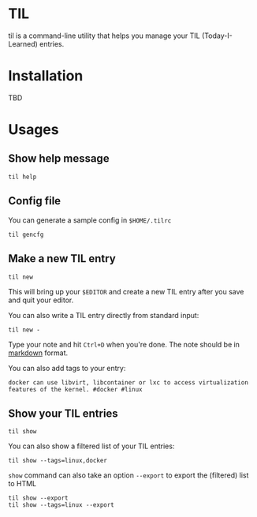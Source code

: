 TIL
===

til is a command-line utility that helps you manage your TIL (Today-I-Learned) entries.


Installation
============

TBD

Usages
======

Show help message
-----------------

    til help

Config file
-----------

You can generate a sample config in `$HOME/.tilrc`

    til gencfg

Make a new TIL entry
--------------------

    til new

This will bring up your `$EDITOR` and create a new TIL entry after you save and quit your editor.


You can also write a TIL entry directly from standard input:

    til new -

Type your note and hit `Ctrl+D` when you're done.  The note should be in [markdown](http://en.wikipedia.org/wiki/Markdown) format.


You can also add tags to your entry:

    docker can use libvirt, libcontainer or lxc to access virtualization features of the kernel. #docker #linux

Show your TIL entries
---------------------

    til show

You can also show a filtered list of your TIL entries:

    til show --tags=linux,docker

`show` command can also take an option `--export` to export the (filtered) list to HTML

    til show --export
    til show --tags=linux --export
